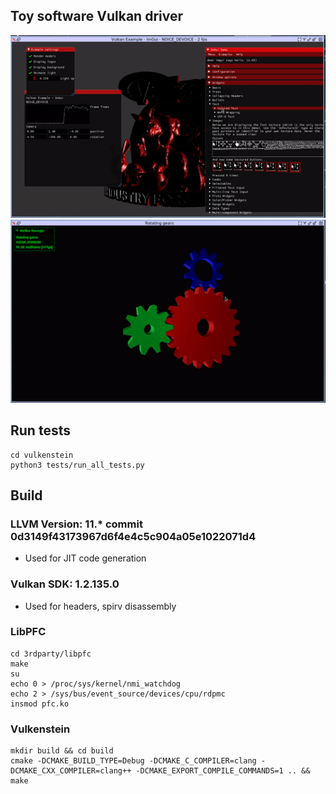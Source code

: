 ## Toy software Vulkan driver
![Vulkan scene](readme/preview.gif)
![Gears](readme/preview_2.gif)
## Run tests
```console
cd vulkenstein
python3 tests/run_all_tests.py
```

## Build
### LLVM Version: 11.* commit 0d3149f43173967d6f4e4c5c904a05e1022071d4
* Used for JIT code generation
### Vulkan SDK: 1.2.135.0
* Used for headers, spirv disassembly
### LibPFC
```console
cd 3rdparty/libpfc
make
su
echo 0 > /proc/sys/kernel/nmi_watchdog
echo 2 > /sys/bus/event_source/devices/cpu/rdpmc
insmod pfc.ko
```
### Vulkenstein
```console
mkdir build && cd build
cmake -DCMAKE_BUILD_TYPE=Debug -DCMAKE_C_COMPILER=clang -DCMAKE_CXX_COMPILER=clang++ -DCMAKE_EXPORT_COMPILE_COMMANDS=1 .. && make
```
